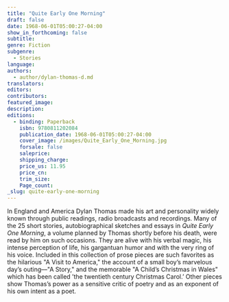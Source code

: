 ```yaml
---
title: "Quite Early One Morning"
draft: false
date: 1968-06-01T05:00:27-04:00
show_in_forthcoming: false
subtitle:
genre: Fiction
subgenre:
  - Stories
language:
authors:
  - author/dylan-thomas-d.md
translators:
editors:
contributors:
featured_image:
description:
editions:
  - binding: Paperback
    isbn: 9780811202084
    publication_date: 1968-06-01T05:00:27-04:00
    cover_image: /images/Quite_Early_One_Morning.jpg
    forsale: false
    saleprice:
    shipping_charge:
    price_us: 11.95
    price_cn:
    trim_size:
    Page_count:
_slug: quite-early-one-morning
---
```


In England and America Dylan Thomas made his art and personality widely known through public readings, radio broadcasts and recordings. Many of the 25 short stories, autobiographical sketches and essays in _Quite Early One Morning_, a volume planned by Thomas shortly before his death, were read by him on such occasions. They are alive with his verbal magic, his intense perception of life, his gargantuan humor and with the very ring of his voice. Included in this collection of prose pieces are such favorites as the hilarious "A Visit to America," the account of a small boy’s marvelous day’s outing––"A Story," and the memorable "A Child’s Christmas in Wales" which has been called ’the twentieth century Christmas Carol.’ Other pieces show Thomas’s power as a sensitive critic of poetry and as an exponent of his own intent as a poet.

